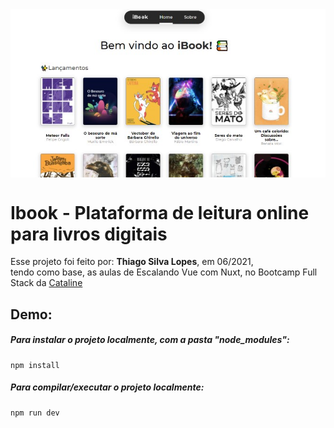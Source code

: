<!---->
<div align="center">
<img src="./ReadMeFiles/app.jpg" align="center">
</div>

# Ibook - Plataforma de leitura online para livros digitais

<p>Esse projeto foi feito por: <strong>Thiago Silva Lopes</strong>, em 06/2021,</br>
tendo como base, as aulas de Escalando Vue com Nuxt, no Bootcamp Full Stack da <a href="https://bootcamp.cataline.io/">Cataline</a>

## Demo:

##### Para instalar o projeto localmente, com a pasta "node_modules":

```
npm install
```

##### Para compilar/executar o projeto localmente:

```
npm run dev
```
